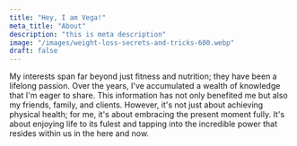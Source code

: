```yaml
---
title: "Hey, I am Vega!"
meta_title: "About"
description: "this is meta description"
image: "/images/weight-loss-secrets-and-tricks-600.webp"
draft: false
---
```


My interests span far beyond just fitness and nutrition; they have been a lifelong passion. Over the years, I've accumulated a wealth of knowledge that I'm eager to share. This information has not only benefited me but also my friends, family, and clients. However, it's not just about achieving physical health; for me, it's about embracing the present moment fully. It's about enjoying life to its fulest and tapping into the incredible power that resides within us in the here and now.
